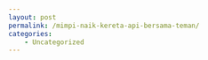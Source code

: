 ```yaml
---
layout: post
permalink: /mimpi-naik-kereta-api-bersama-teman/
categories:
    - Uncategorized
---
```


